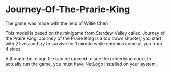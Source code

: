 # Journey-Of-The-Prarie-King
The game was made with the help of Willie Chen

This model is based on the minigame from Stardew Valley called Journey of the Praire King. Journey of the Praire King is a top down shooter, you start with 2 lives and try to survive for 1 minute while enemies come at you from 4 sides.

Although the .nlogo file can be opened to see the underlying code, to actually run the game, you must have NetLogo installed on your system.
